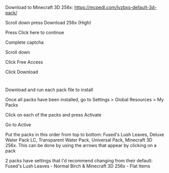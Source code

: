 Download to Minecraft 3D 256x: https://mcpedl.com/lvzbxs-default-3d-pack/

Scroll down press Download 256x (High)

Press Click here to continue

Complete captcha

Scroll down

Click Free Access

Click Download
#
Download and run each pack file to install

Once all packs have been installed, go to Settings > Global Resources > My Packs

Click on each of the packs and press Activate

Go to Active

Put the packs in this order from top to bottom: Fused's Lush Leaves, Deluxe Water Pack LC, Transparent Water Pack, Universal Pack, Minecraft 3D 256x. This can be done by using the arrows that appear by clicking on a pack

2 packs have settings that I'd recommend changing from their default: Fused's Lush Leaves - Normal Birch & Minecraft 3D 256x - Flat Items
